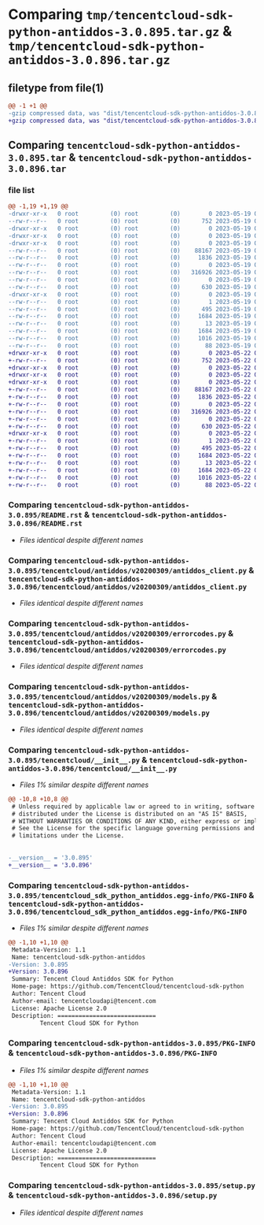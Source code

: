 # Comparing `tmp/tencentcloud-sdk-python-antiddos-3.0.895.tar.gz` & `tmp/tencentcloud-sdk-python-antiddos-3.0.896.tar.gz`

## filetype from file(1)

```diff
@@ -1 +1 @@
-gzip compressed data, was "dist/tencentcloud-sdk-python-antiddos-3.0.895.tar", last modified: Fri May 19 02:40:55 2023, max compression
+gzip compressed data, was "dist/tencentcloud-sdk-python-antiddos-3.0.896.tar", last modified: Mon May 22 00:13:55 2023, max compression
```

## Comparing `tencentcloud-sdk-python-antiddos-3.0.895.tar` & `tencentcloud-sdk-python-antiddos-3.0.896.tar`

### file list

```diff
@@ -1,19 +1,19 @@
-drwxr-xr-x   0 root         (0) root         (0)        0 2023-05-19 02:40:55.000000 tencentcloud-sdk-python-antiddos-3.0.895/
--rw-r--r--   0 root         (0) root         (0)      752 2023-05-19 02:40:55.000000 tencentcloud-sdk-python-antiddos-3.0.895/README.rst
-drwxr-xr-x   0 root         (0) root         (0)        0 2023-05-19 02:40:55.000000 tencentcloud-sdk-python-antiddos-3.0.895/tencentcloud/
-drwxr-xr-x   0 root         (0) root         (0)        0 2023-05-19 02:40:55.000000 tencentcloud-sdk-python-antiddos-3.0.895/tencentcloud/antiddos/
-drwxr-xr-x   0 root         (0) root         (0)        0 2023-05-19 02:40:55.000000 tencentcloud-sdk-python-antiddos-3.0.895/tencentcloud/antiddos/v20200309/
--rw-r--r--   0 root         (0) root         (0)    88167 2023-05-19 02:40:55.000000 tencentcloud-sdk-python-antiddos-3.0.895/tencentcloud/antiddos/v20200309/antiddos_client.py
--rw-r--r--   0 root         (0) root         (0)     1836 2023-05-19 02:40:55.000000 tencentcloud-sdk-python-antiddos-3.0.895/tencentcloud/antiddos/v20200309/errorcodes.py
--rw-r--r--   0 root         (0) root         (0)        0 2023-05-19 02:40:55.000000 tencentcloud-sdk-python-antiddos-3.0.895/tencentcloud/antiddos/v20200309/__init__.py
--rw-r--r--   0 root         (0) root         (0)   316926 2023-05-19 02:40:55.000000 tencentcloud-sdk-python-antiddos-3.0.895/tencentcloud/antiddos/v20200309/models.py
--rw-r--r--   0 root         (0) root         (0)        0 2023-05-19 02:40:55.000000 tencentcloud-sdk-python-antiddos-3.0.895/tencentcloud/antiddos/__init__.py
--rw-r--r--   0 root         (0) root         (0)      630 2023-05-19 02:40:55.000000 tencentcloud-sdk-python-antiddos-3.0.895/tencentcloud/__init__.py
-drwxr-xr-x   0 root         (0) root         (0)        0 2023-05-19 02:40:55.000000 tencentcloud-sdk-python-antiddos-3.0.895/tencentcloud_sdk_python_antiddos.egg-info/
--rw-r--r--   0 root         (0) root         (0)        1 2023-05-19 02:40:55.000000 tencentcloud-sdk-python-antiddos-3.0.895/tencentcloud_sdk_python_antiddos.egg-info/dependency_links.txt
--rw-r--r--   0 root         (0) root         (0)      495 2023-05-19 02:40:55.000000 tencentcloud-sdk-python-antiddos-3.0.895/tencentcloud_sdk_python_antiddos.egg-info/SOURCES.txt
--rw-r--r--   0 root         (0) root         (0)     1684 2023-05-19 02:40:55.000000 tencentcloud-sdk-python-antiddos-3.0.895/tencentcloud_sdk_python_antiddos.egg-info/PKG-INFO
--rw-r--r--   0 root         (0) root         (0)       13 2023-05-19 02:40:55.000000 tencentcloud-sdk-python-antiddos-3.0.895/tencentcloud_sdk_python_antiddos.egg-info/top_level.txt
--rw-r--r--   0 root         (0) root         (0)     1684 2023-05-19 02:40:55.000000 tencentcloud-sdk-python-antiddos-3.0.895/PKG-INFO
--rw-r--r--   0 root         (0) root         (0)     1016 2023-05-19 02:40:55.000000 tencentcloud-sdk-python-antiddos-3.0.895/setup.py
--rw-r--r--   0 root         (0) root         (0)       88 2023-05-19 02:40:55.000000 tencentcloud-sdk-python-antiddos-3.0.895/setup.cfg
+drwxr-xr-x   0 root         (0) root         (0)        0 2023-05-22 00:13:55.000000 tencentcloud-sdk-python-antiddos-3.0.896/
+-rw-r--r--   0 root         (0) root         (0)      752 2023-05-22 00:13:55.000000 tencentcloud-sdk-python-antiddos-3.0.896/README.rst
+drwxr-xr-x   0 root         (0) root         (0)        0 2023-05-22 00:13:55.000000 tencentcloud-sdk-python-antiddos-3.0.896/tencentcloud/
+drwxr-xr-x   0 root         (0) root         (0)        0 2023-05-22 00:13:55.000000 tencentcloud-sdk-python-antiddos-3.0.896/tencentcloud/antiddos/
+drwxr-xr-x   0 root         (0) root         (0)        0 2023-05-22 00:13:55.000000 tencentcloud-sdk-python-antiddos-3.0.896/tencentcloud/antiddos/v20200309/
+-rw-r--r--   0 root         (0) root         (0)    88167 2023-05-22 00:13:55.000000 tencentcloud-sdk-python-antiddos-3.0.896/tencentcloud/antiddos/v20200309/antiddos_client.py
+-rw-r--r--   0 root         (0) root         (0)     1836 2023-05-22 00:13:55.000000 tencentcloud-sdk-python-antiddos-3.0.896/tencentcloud/antiddos/v20200309/errorcodes.py
+-rw-r--r--   0 root         (0) root         (0)        0 2023-05-22 00:13:55.000000 tencentcloud-sdk-python-antiddos-3.0.896/tencentcloud/antiddos/v20200309/__init__.py
+-rw-r--r--   0 root         (0) root         (0)   316926 2023-05-22 00:13:55.000000 tencentcloud-sdk-python-antiddos-3.0.896/tencentcloud/antiddos/v20200309/models.py
+-rw-r--r--   0 root         (0) root         (0)        0 2023-05-22 00:13:55.000000 tencentcloud-sdk-python-antiddos-3.0.896/tencentcloud/antiddos/__init__.py
+-rw-r--r--   0 root         (0) root         (0)      630 2023-05-22 00:13:55.000000 tencentcloud-sdk-python-antiddos-3.0.896/tencentcloud/__init__.py
+drwxr-xr-x   0 root         (0) root         (0)        0 2023-05-22 00:13:55.000000 tencentcloud-sdk-python-antiddos-3.0.896/tencentcloud_sdk_python_antiddos.egg-info/
+-rw-r--r--   0 root         (0) root         (0)        1 2023-05-22 00:13:55.000000 tencentcloud-sdk-python-antiddos-3.0.896/tencentcloud_sdk_python_antiddos.egg-info/dependency_links.txt
+-rw-r--r--   0 root         (0) root         (0)      495 2023-05-22 00:13:55.000000 tencentcloud-sdk-python-antiddos-3.0.896/tencentcloud_sdk_python_antiddos.egg-info/SOURCES.txt
+-rw-r--r--   0 root         (0) root         (0)     1684 2023-05-22 00:13:55.000000 tencentcloud-sdk-python-antiddos-3.0.896/tencentcloud_sdk_python_antiddos.egg-info/PKG-INFO
+-rw-r--r--   0 root         (0) root         (0)       13 2023-05-22 00:13:55.000000 tencentcloud-sdk-python-antiddos-3.0.896/tencentcloud_sdk_python_antiddos.egg-info/top_level.txt
+-rw-r--r--   0 root         (0) root         (0)     1684 2023-05-22 00:13:55.000000 tencentcloud-sdk-python-antiddos-3.0.896/PKG-INFO
+-rw-r--r--   0 root         (0) root         (0)     1016 2023-05-22 00:13:55.000000 tencentcloud-sdk-python-antiddos-3.0.896/setup.py
+-rw-r--r--   0 root         (0) root         (0)       88 2023-05-22 00:13:55.000000 tencentcloud-sdk-python-antiddos-3.0.896/setup.cfg
```

### Comparing `tencentcloud-sdk-python-antiddos-3.0.895/README.rst` & `tencentcloud-sdk-python-antiddos-3.0.896/README.rst`

 * *Files identical despite different names*

### Comparing `tencentcloud-sdk-python-antiddos-3.0.895/tencentcloud/antiddos/v20200309/antiddos_client.py` & `tencentcloud-sdk-python-antiddos-3.0.896/tencentcloud/antiddos/v20200309/antiddos_client.py`

 * *Files identical despite different names*

### Comparing `tencentcloud-sdk-python-antiddos-3.0.895/tencentcloud/antiddos/v20200309/errorcodes.py` & `tencentcloud-sdk-python-antiddos-3.0.896/tencentcloud/antiddos/v20200309/errorcodes.py`

 * *Files identical despite different names*

### Comparing `tencentcloud-sdk-python-antiddos-3.0.895/tencentcloud/antiddos/v20200309/models.py` & `tencentcloud-sdk-python-antiddos-3.0.896/tencentcloud/antiddos/v20200309/models.py`

 * *Files identical despite different names*

### Comparing `tencentcloud-sdk-python-antiddos-3.0.895/tencentcloud/__init__.py` & `tencentcloud-sdk-python-antiddos-3.0.896/tencentcloud/__init__.py`

 * *Files 1% similar despite different names*

```diff
@@ -10,8 +10,8 @@
 # Unless required by applicable law or agreed to in writing, software
 # distributed under the License is distributed on an "AS IS" BASIS,
 # WITHOUT WARRANTIES OR CONDITIONS OF ANY KIND, either express or implied.
 # See the License for the specific language governing permissions and
 # limitations under the License.
 
 
-__version__ = '3.0.895'
+__version__ = '3.0.896'
```

### Comparing `tencentcloud-sdk-python-antiddos-3.0.895/tencentcloud_sdk_python_antiddos.egg-info/PKG-INFO` & `tencentcloud-sdk-python-antiddos-3.0.896/tencentcloud_sdk_python_antiddos.egg-info/PKG-INFO`

 * *Files 1% similar despite different names*

```diff
@@ -1,10 +1,10 @@
 Metadata-Version: 1.1
 Name: tencentcloud-sdk-python-antiddos
-Version: 3.0.895
+Version: 3.0.896
 Summary: Tencent Cloud Antiddos SDK for Python
 Home-page: https://github.com/TencentCloud/tencentcloud-sdk-python
 Author: Tencent Cloud
 Author-email: tencentcloudapi@tencent.com
 License: Apache License 2.0
 Description: ============================
         Tencent Cloud SDK for Python
```

### Comparing `tencentcloud-sdk-python-antiddos-3.0.895/PKG-INFO` & `tencentcloud-sdk-python-antiddos-3.0.896/PKG-INFO`

 * *Files 1% similar despite different names*

```diff
@@ -1,10 +1,10 @@
 Metadata-Version: 1.1
 Name: tencentcloud-sdk-python-antiddos
-Version: 3.0.895
+Version: 3.0.896
 Summary: Tencent Cloud Antiddos SDK for Python
 Home-page: https://github.com/TencentCloud/tencentcloud-sdk-python
 Author: Tencent Cloud
 Author-email: tencentcloudapi@tencent.com
 License: Apache License 2.0
 Description: ============================
         Tencent Cloud SDK for Python
```

### Comparing `tencentcloud-sdk-python-antiddos-3.0.895/setup.py` & `tencentcloud-sdk-python-antiddos-3.0.896/setup.py`

 * *Files identical despite different names*

